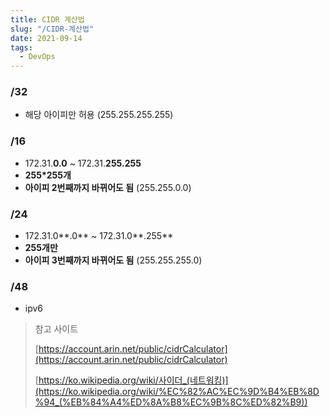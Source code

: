 ```yaml
---
title: CIDR 계산법
slug: "/CIDR-계산법"
date: 2021-09-14
tags:
  - DevOps
---
```


### /32

- 해당 아이피만 허용 (255.255.255.255)

### /16

- 172.31.**0.0** ~ 172.31.**255.255**
- **255*255개**
- **아이피 2번째까지 바뀌어도 됨** (255.255.0.0)

### /24

- 172.31.0**.0** ~ 172.31.0**.255**
- **255개만**
- **아이피 3번째까지 바뀌어도 됨** (255.255.255.0)

### /48

- ipv6

> 참고 사이트
> 
> [https://account.arin.net/public/cidrCalculator](https://account.arin.net/public/cidrCalculator)
> 
> [https://ko.wikipedia.org/wiki/사이더_(네트워킹)](https://ko.wikipedia.org/wiki/%EC%82%AC%EC%9D%B4%EB%8D%94_(%EB%84%A4%ED%8A%B8%EC%9B%8C%ED%82%B9))

